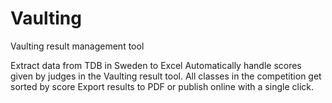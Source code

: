 # Vaulting
Vaulting result management tool

Extract data from TDB in Sweden to Excel
Automatically handle scores given by judges in the Vaulting result tool.
All classes in the competition get sorted by score
Export results to PDF or publish online with a single click.

